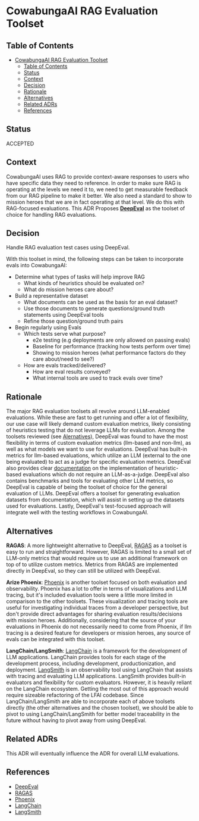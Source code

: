 # CowabungaAI RAG Evaluation Toolset

## Table of Contents

- [CowabungaAI RAG Evaluation Toolset](#cowabungaai-rag-evaluation-toolset)
  - [Table of Contents](#table-of-contents)
  - [Status](#status)
  - [Context](#context)
  - [Decision](#decision)
  - [Rationale](#rationale)
  - [Alternatives](#alternatives)
  - [Related ADRs](#related-adrs)
  - [References](#references)

## Status

ACCEPTED

## Context

CowabungaAI uses RAG to provide context-aware responses to users who have specific data they need to reference. In order to make sure RAG is operating at the levels we need it to, we need to get measurable feedback from our RAG pipeline to make it better. We also need a standard to show to mission heroes that we are in fact operating at that level. We do this with RAG-focused evaluations. This ADR Proposes **[DeepEval](https://docs.confident-ai.com/)** as the toolset of choice for handling RAG evaluations.

## Decision

Handle RAG evaluation test cases using DeepEval.

With this toolset in mind, the following steps can be taken to incorporate evals into CowabungaAI:

- Determine what types of tasks will help improve RAG
  - What kinds of heuristics should be evaluated on?
  - What do mission heroes care about?
- Build a representative dataset
  - What documents can be used as the basis for an eval dataset?
  - Use those documents to generate questions/ground truth statements using DeepEval tools
  - Refine those question/ground truth pairs
- Begin regularly using Evals
  - Which tests serve what purpose?
    - e2e testing (e.g deployments are only allowed on passing evals)
    - Baseline for performance (tracking how tests perform over time)
    - Showing to mission heroes (what performance factors do they care about/need to see?)
  - How are evals tracked/delivered?
    - How are eval results conveyed?
    - What internal tools are used to track evals over time?

## Rationale
The major RAG evaluation toolsets all revolve around LLM-enabled evaluations. While these are fast to get running and offer a lot of flexibility, our use case will likely demand custom evaluation metrics, likely consisting of heuristics testing that do not leverage LLMs for evaluation. Among the toolsets reviewed (see [Alernatives](#alternatives)), DeepEval was found to have the most flexibility in terms of custom evaluation metrics (llm-based and non-llm), as well as what models we want to use for evaluations. DeepEval has built-in metrics for llm-based evaluations, which utilize an LLM (external to the one being evaluated) to act as a judge for specific evaluation metrics. DeepEval also provides clear [documentation](https://docs.confident-ai.com/docs/metrics-custom) on the implementation of heuristic-based evaluations which do not require an LLM-as-a-judge. DeepEval also contains benchmarks and tools for evaluating other LLM metrics, so DeepEval is capable of being the toolset of choice for the general evaluation of LLMs. DeepEval offers a toolset for generating evaluation datasets from documentation, which will assist in setting up the datasets used for evaluations. Lastly, DeepEval's test-focused approach will integrate well with the testing workflows in CowabungaAI.

## Alternatives
**RAGAS**: A more lightweight alternative to DeepEval, [RAGAS](https://docs.ragas.io/en/latest/index.html) as a toolset is easy to run and straightforward. However, RAGAS is limited to a small set of LLM-only metrics that would require us to use an additional framework on top of to utilize custom metrics. Metrics from RAGAS are implemented directly in DeepEval, so they can still be utilized with DeepEval.

**Arize Phoenix**: [Phoenix](https://phoenix.arize.com/) is another toolset focused on both evaluation and observability. Phoenix has a lot to offer in terms of visualizations and LLM tracing, but it's included evaluation tools were a little more limited in comparison to the other toolsets. These visualization and tracing tools are useful for investigating individual traces from a developer perspective, but don't provide direct advantages for sharing evaluation results/decisions with mission heroes. Additionally, considering that the source of your evaluations in Phoenix do not necessarily need to come from Phoenix, if llm tracing is a desired feature for developers or mission heroes, any source of evals can be integrated with this toolset.

**LangChain/LangSmith**: [LangChain](https://python.langchain.com/v0.1/docs/get_started/introduction/) is a framework for the development of LLM applications. LangChain provides tools for each stage of the development process, including development, productionization, and deployment. [LangSmith](https://python.langchain.com/v0.1/docs/langsmith/) is an observability tool using LangChain that assists with tracing and evaluating LLM applications. LangSmith provides built-in evaluators and flexibility for custom evaluators. However, it is heavily reliant on the LangChain ecosystem. Getting the most out of this approach would require sizeable refactoring of the LFAI codebase. Since LangChain/LangSmith are able to incorporate each of above toolsets directly (the other alternatives and the chosen toolset), we should be able to pivot to using LangChain/LangSmith for better model traceability in the future without having to pivot away from using DeepEval.

## Related ADRs
This ADR will eventually influence the ADR for overall LLM evaluations.

## References
- [DeepEval](https://docs.confident-ai.com/)
- [RAGAS](https://docs.ragas.io/en/latest/index.html)
- [Phoenix](https://phoenix.arize.com/)
- [LangChain](https://python.langchain.com/v0.1/docs/get_started/introduction/)
- [LangSmith](https://python.langchain.com/v0.1/docs/langsmith/)
